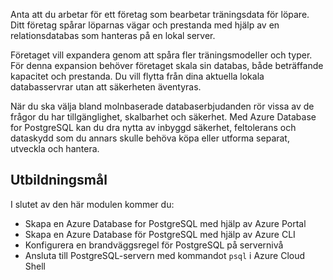 Anta att du arbetar för ett företag som bearbetar träningsdata för löpare. Ditt företag spårar löparnas vägar och prestanda med hjälp av en relationsdatabas som hanteras på en lokal server.

Företaget vill expandera genom att spåra fler träningsmodeller och typer. För denna expansion behöver företaget skala sin databas, både beträffande kapacitet och prestanda. Du vill flytta från dina aktuella lokala databasservrar utan att säkerheten äventyras.

När du ska välja bland molnbaserade databaserbjudanden rör vissa av de frågor du har tillgänglighet, skalbarhet och säkerhet. Med Azure Database for PostgreSQL kan du dra nytta av inbyggd säkerhet, feltolerans och dataskydd som du annars skulle behöva köpa eller utforma separat, utveckla och hantera.

## <a name="learning-objectives"></a>Utbildningsmål

I slutet av den här modulen kommer du:

- Skapa en Azure Database for PostgreSQL med hjälp av Azure Portal
- Skapa en Azure Database för PostgreSQL med hjälp av Azure CLI
- Konfigurera en brandväggsregel för PostgreSQL på servernivå
- Ansluta till PostgreSQL-servern med kommandot `psql` i Azure Cloud Shell
